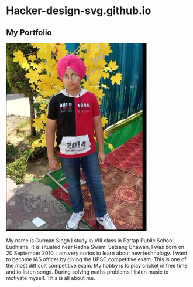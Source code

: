 # Hacker-design-svg.github.io

## My Portfolio

![alt text](Garry.jpg)

My name is Gurman Singh.I study in VIII class in Partap Public School, Ludhiana. It is situated near Radha Swami Satsang Bhawan. I was born on 20 September 2010. I am very curios to learn about new technology. I want to become IAS officer by giving the UPSC competitive exam. This is one of the most difficult competitive exam. My hobby is to play cricket in free time and to listen songs. During solving maths problems I listen music to motivate myself. This is all about me.

